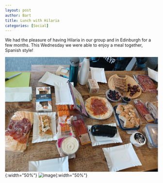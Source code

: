 ```yaml
---
layout: post
author: Bart
title: Lunch with Hilaria
categories: [Social]
---
```


We had the pleasure of having Hilaria in our group and in Edinburgh for a few months. This Wednesday we were able to enjoy a meal together, Spanish style! 

![image](/assets/news_images/2024-11-06_table.png){:width="50%"}
![image](/assets//news_images/2024-11-06_group.png){:width="50%"}
